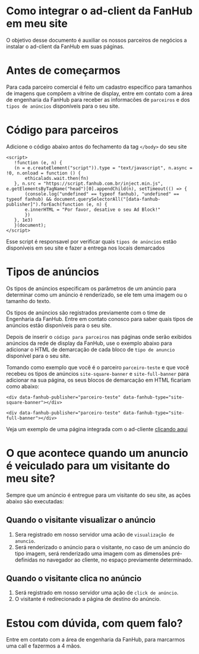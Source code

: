 # Como integrar o ad-client da FanHub em meu site
 
O objetivo desse documento é auxiliar os nossos parceiros de negócios a instalar o ad-client da FanHub em suas páginas.
 
# Antes de começarmos
 
Para cada parceiro comercial é feito um cadastro especifico para tamanhos de imagens que compõem a vitrine de display, entre em contato com a área de engenharia da FanHub para receber as informacões de `parceiros` e dos `tipos de anúncios` disponíveis para o seu site.
 
# Código para parceiros
 
Adicione o código abaixo antos do fechamento da tag `</body>` do seu site
 
```
<script>
   !function (e, n) {
   (n = e.createElement("script")).type = "text/javascript", n.async = !0, n.onload = function () {
       ethicalads.wait.then(fn)
   }, n.src = "https://script.fanhub.com.br/inject.min.js", e.getElementsByTagName("head")[0].appendChild(n), setTimeout(() => {
       (console.log("undefined" == typeof fanhub), "undefined" == typeof fanhub) && document.querySelectorAll("[data-fanhub-publisher]").forEach(function (e, n) {
       e.innerHTML = "Por favor, desative o seu Ad Block!"
       })
   }, 1e3)
   }(document);
</script>
```

Esse script é responsavel por verificar quais `tipos de anúncios` estão disponíveis em seu site e fazer a entrega nos locais demarcados
 
# Tipos de anúncios
 
Os tipos de anúncios especificam os parâmetros de um anúncio para determinar como um anúncio é renderizado, se ele tem uma imagem ou o tamanho do texto.
 
Os tipos de anúncios são registrados previamente com o time de Engenharia da FanHub. Entre em contato conosco para saber quais tipos de anúncios estão disponíveis para o seu site.
 
Depois de inserir o `código para parceiros` nas páginas onde serão exibidos anúncios da rede de display da FanHub, use o exemplo abaixo para adicionar o HTML de demarcação de cada bloco de `tipo de anuncio` disponível para o seu site.
 
Tomando como exemplo que você é o parceiro `parceiro-teste` e que você recebeu os tipos de anúncios `site-square-banner` e `site-full-banner` para adicionar na sua página, os seus blocos de demarcação em HTML ficariam como abaixo:
 
```
<div data-fanhub-publisher="parceiro-teste" data-fanhub-type="site-square-banner"></div>
```
``` 
<div data-fanhub-publisher="parceiro-teste" data-fanhub-type="site-full-banner"></div>
```

Veja um exemplo de uma página integrada com o ad-cliente [clicando aqui](https://github.com/fanhubteam/docs/blob/master/ads/exemplo-integrar-ad-client.html)
 
# O que acontece quando um anuncio é veiculado para um visitante do meu site?
 
Sempre que um anúncio é entregue para um visitante do seu site, as ações abaixo são executadas:
 
## Quando o visitante visualizar o anúncio
 
1. Sera registrado em nosso servidor uma acão de `visualização de anuncio`.
2. Será renderizado o anúncio para o visitante, no caso de um anúncio do tipo imagem, será renderizado uma imagem com as dimensões pré-definidas no navegador ao cliente, no espaço previamente determinado.
 
## Quando o visitante clica no anúncio
 
1. Será registrado em nosso servidor uma ação de `click de anúncio`.
2. O visitante é redirecionado a página de destino do anúncio.


# Estou com dúvida, com quem falo?

Entre em contato com a área de engenharia da FanHub, para marcarmos uma call e fazermos a 4 mãos.
